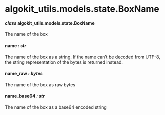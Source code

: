 # algokit_utils.models.state.BoxName

#### *class* algokit_utils.models.state.BoxName

The name of the box

#### name *: str*

The name of the box as a string.
If the name can’t be decoded from UTF-8, the string representation of the bytes is returned instead.

#### name_raw *: bytes*

The name of the box as raw bytes

#### name_base64 *: str*

The name of the box as a base64 encoded string
